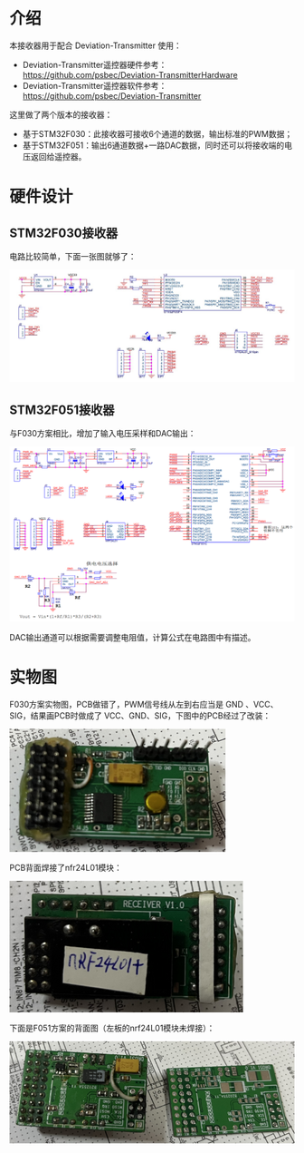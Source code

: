 # 介绍

本接收器用于配合 Deviation-Transmitter 使用：

- Deviation-Transmitter遥控器硬件参考：https://github.com/psbec/Deviation-TransmitterHardware
- Deviation-Transmitter遥控器软件参考：https://github.com/psbec/Deviation-Transmitter



这里做了两个版本的接收器：

- 基于STM32F030：此接收器可接收6个通道的数据，输出标准的PWM数据；
- 基于STM32F051：输出6通道数据+一路DAC数据，同时还可以将接收端的电压返回给遥控器。



# 硬件设计

## STM32F030接收器

电路比较简单，下面一张图就够了：

![image-20230101190458811](image/image-20230101190458811.png)

## STM32F051接收器

与F030方案相比，增加了输入电压采样和DAC输出：

![image-20230101191520491](image/image-20230101191520491.png)

DAC输出通道可以根据需要调整电阻值，计算公式在电路图中有描述。



# 实物图

F030方案实物图，PCB做错了，PWM信号线从左到右应当是 GND 、VCC、SIG，结果画PCB时做成了 VCC、GND、SIG，下图中的PCB经过了改装：

![image-20230101191820306](image/image-20230101191820306.png)



PCB背面焊接了nfr24L01模块：

![image-20230101192014947](image/image-20230101192014947.png)

下面是F051方案的背面图（左板的nrf24L01模块未焊接）：

![image-20230101192138755](image/image-20230101192138755.png)
